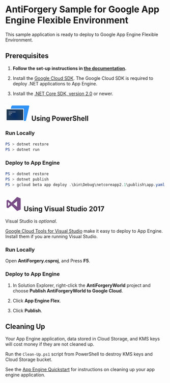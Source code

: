 # AntiForgery Sample for Google App Engine Flexible Environment

This sample application is ready to deploy to Google App Engine Flexible Environment.

## Prerequisites

1.  **Follow the set-up instructions in [the documentation](https://cloud.google.com/dotnet/docs/setup).**

2.  Install the [Google Cloud SDK](https://cloud.google.com/sdk/).  The Google Cloud SDK
    is required to deploy .NET applications to App Engine.

3.  Install the [.NET Core SDK, version 2.0](https://github.com/dotnet/core/blob/master/release-notes/download-archives/2.0.5-download.md)
    or newer.


## ![PowerShell](../.resources/powershell.png) Using PowerShell

### Run Locally

```psm1
PS > dotnet restore
PS > dotnet run
```

### Deploy to App Engine

```psm1
PS > dotnet restore
PS > dotnet publish
PS > gcloud beta app deploy .\bin\Debug\netcoreapp2.1\publish\app.yaml
```


## ![Visual Studio](../.resources/visual-studio.png) Using Visual Studio 2017

Visual Studio is *optional*.

[Google Cloud Tools for Visual Studio](
https://marketplace.visualstudio.com/items?itemName=GoogleCloudTools.GoogleCloudPlatformExtensionforVisualStudio)
make it easy to deploy to App Engine.  Install them if you are running Visual Studio.

### Run Locally

Open **AntiForgery.csproj**, and Press **F5**.

### Deploy to App Engine

1.  In Solution Explorer, right-click the **AntiForgeryWorld** project and choose **Publish AntiForgeryWorld to Google Cloud**.

2.  Click **App Engine Flex**.

3.  Click **Publish**.

## Cleaning Up

Your App Engine application, data stored in Cloud Storage, and KMS keys will
cost money if they are not cleaned up.

Run the `Clean-Up.ps1` script from PowerShell to destroy KMS keys and 
Cloud Storage bucket.

See the [App Engine Quickstart](https://cloud.google.com/appengine/docs/flexible/dotnet/quickstart#clean-up) for instructions on cleaning up your app engine
application.